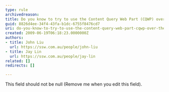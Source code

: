 ```yaml
---
type: rule
archivedreason: 
title: Do you know to try to use the Content Query Web Part (CQWP) over the Data View Web Part (DVWP)?
guid: 8826d4ee-34f4-43fa-b1dc-6755f8476cd7
uri: do-you-know-to-try-to-use-the-content-query-web-part-cqwp-over-the-data-view-web-part-dvwp
created: 2009-06-19T06:18:23.0000000Z
authors:
- title: John Liu
  url: https://ssw.com.au/people/john-liu
- title: Jay Lin
  url: https://ssw.com.au/people/jay-lin
related: []
redirects: []

---
```



This field should not be null (Remove me when you edit this field).
<br><excerpt class='endintro'></excerpt><br>



